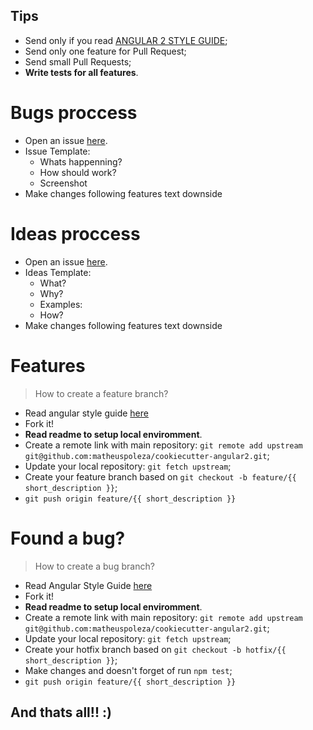 ## Tips

- Send only if you read [ANGULAR 2 STYLE GUIDE](https://github.com/mgechev/angular2-style-guide); 
- Send only one feature for Pull Request;
- Send small Pull Requests;
- **Write tests for all features**.

# Bugs proccess
- Open an issue [here](https://github.com/matheuspoleza/cookiecutter-angular2/issues).
- Issue Template:
  - Whats happenning? 
  - How should work?
  - Screenshot
- Make changes following features text downside

# Ideas proccess
- Open an issue [here](https://github.com/matheuspoleza/cookiecutter-angular2/issues).
- Ideas Template:
  - What? 
  - Why?
  - Examples:
  - How?
- Make changes following features text downside


# Features
> How to create a feature branch?

- Read angular style guide [here](https://github.com/mgechev/angular2-style-guide)
- Fork it!
- **Read readme to setup local enviromment**.
- Create a remote link with main repository: `git remote add upstream git@github.com:matheuspoleza/cookiecutter-angular2.git`;
- Update your local repository: `git fetch upstream`;
- Create your feature branch based on `git checkout -b feature/{{ short_description }}`;
- `git push origin feature/{{ short_description }}`

# Found a bug? 
> How to create a bug branch?
 
- Read Angular Style Guide [here](https://github.com/mgechev/angular2-style-guide)
- Fork it!
- **Read readme to setup local enviromment**.
- Create a remote link with main repository: `git remote add upstream git@github.com:matheuspoleza/cookiecutter-angular2.git`;
- Update your local repository: `git fetch upstream`;
- Create your hotfix branch based on `git checkout -b hotfix/{{ short_description }}`;
- Make changes and doesn't forget of run `npm test`;
- `git push origin feature/{{ short_description }}`

## And thats all!! :)
